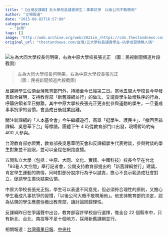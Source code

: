 ```yaml
---
title: "【台灣反課綱】五大學校長譴責學生：事事抗爭　以後公司不敢聘用"
author: "立場報道"
date: "2015-08-02T16:57:00"
categories:
  - "台灣"
tags: []
image: "http://web.archive.org/web/2021im_/https://cdn.thestandnews.com/media/photos/cache/tw-uni_qZkzI_1200x0.png"
original_url: "thestandnews.com/台灣/五大學校長譴責學生-抗爭成習慣無人請"
---
```

![左為大同大學校長何明果，右為中原大學校長張光正
（圖：民視新聞頻道片段截圖）](http://web.archive.org/web/2021im_/https://cdn.thestandnews.com/media/photos/cache/tw-uni_qZkzI_1200x0.png)

> 左為大同大學校長何明果，右為中原大學校長張光正  
（圖：民視新聞頻道片段截圖）

反課綱學生佔領台灣教育部門外，持續至今已經第三日。當地五間大學校長今早發表聯合聲明，支持教育部「新舊課綱並行」的做法，又譴責學生破壞秩序的行為，呼籲佔領者早日撤離。其中中原大學校長張光正更直批參與運動的學生，一旦養成事事抗爭的習慣，會造成日後就業困難。

關注新課綱的「人本基金會」今午繼續遊行，高舉「挺學生、護民主」、「撤回黑箱課綱、吳思華下台」等標語。團體下午 4 時從教育部門口出發，現場暫時約有 400 人參與。

台灣教育部亦證實，教育部長吳思華明天會和反課綱學生代表對談，參與對談的學生對象並不設限，並可以全程在網路直播。

五間私立大學（包括：中原、大同、文化、實踐、中國科技）校長今早在台北「93巷人文空間」舉行記者會，公開支持教育部提出的「新舊課綱並行」建議，肯定學生運動的熱情，同時對部分脫序行為予以譴責，擔心不良示範造成社會對立，促請學生盡快結束佔領。

中原大學校長張光正指，學生可以表達不同意見，但必須符合理性的原則，又擔心學生養成凡事抗爭的習慣，「以後公司大概不敢聘用他」。他支持教育部的決定，認為佔領的學生應盡快撤出教育部，讓討論回歸理性。

反課綱昨日在爭議聲中出台，教育部容許學校自行選擇，惟全台 22 個縣市中，只有新北、台北、南投等不足十個地方，採用新舊課綱並行。

相關報道：[台灣蘋果日報](http://web.archive.org/web/20210629055246/http://www.appledaily.com.tw/realtimenews/article/new/20150802/660691/)、[中央社](http://web.archive.org/web/20210629055246/http://www.cna.com.tw/news/firstnews/201508025005-1.aspx)